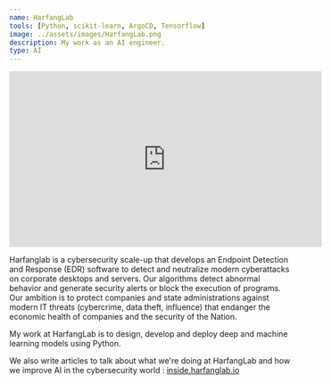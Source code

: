 ```yaml
---
name: HarfangLab
tools: [Python, scikit-learn, ArgoCD, Tensorflow]
image: ../assets/images/HarfangLab.png
description: My work as an AI engineer.
type: AI
---
```


<iframe width="560" height="315" src="https://www.youtube.com/embed/QsO1QpJ6Uwo" title="HarfangLab presentation" frameborder="0" allow="accelerometer; autoplay; clipboard-write; encrypted-media; gyroscope; picture-in-picture" allowfullscreen></iframe> <br>

Harfanglab is a cybersecurity scale-up that develops an Endpoint Detection and Response (EDR) software to detect and neutralize modern cyberattacks on corporate desktops and servers. Our algorithms detect abnormal behavior and generate security alerts or block the execution of programs. Our ambition is to protect companies and state administrations against modern IT threats (cybercrime, data theft, influence) that endanger the economic health of companies and the security of the Nation.

My work at HarfangLab is to design, develop and deploy deep and machine learning models using Python.

We also write articles to talk about what we're doing at HarfangLab and how we improve AI in the cybersecurity world : <a href="https://inside.harfanglab.io/blog/artificial-intelligence/" target="_blank"> inside.harfanglab.io </a>
